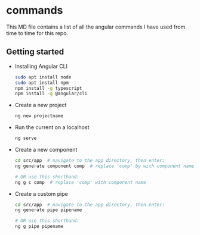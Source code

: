 # commands

This MD file contains a list of all the angular commands I have used from time to time for this repo.

## Getting started

- Installing Angular CLI
	```sh
	sudo apt install node
	sudo apt install npm
	npm install -g typescript
	npm install -g @angular/cli
	```

- Create a new project
    ```sh
    ng new projectname
    ```

- Run the current on a localhost
    ```sh
    ng serve
    ```

- Create a new component
	```sh
	cd src/app  # navigate to the app directory, then enter:
	ng generate component comp  # replace 'comp' by with component name

	# OR use this shorthand:
	ng g c comp  # replace 'comp' with component name
	```

- Create a custom pipe
	```sh
	cd src/app  # navigate to the app directory, then enter:
	ng generate pipe pipename

	# OR use this shorthand:
	ng g pipe pipename
	```

